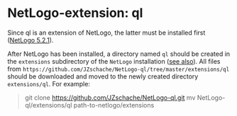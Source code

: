 # NetLogo-extension: ql

Since ql is an extension of NetLogo, the latter must be installed first ([NetLogo 5.2.1](https://ccl.northwestern.edu/netlogo/5.2.1/)). 

After NetLogo has been installed, a directory named `ql` should be created in the `extensions` subdirectory of the `NetLogo` installation ([see also](
http://ccl.northwestern.edu/netlogo/docs/extensions.html)). All files from `https://github.com/JZschache/NetLogo-ql/tree/master/extensions/ql` should be downloaded and 
moved to the newly created directory `extensions/ql`. For example:
>git clone https://github.com/JZschache/NetLogo-ql.git
>mv NetLogo-ql/extensions/ql path-to-netlogo/extensions
